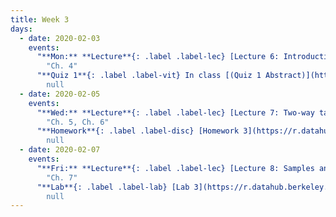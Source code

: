 ```yaml
---
title: Week 3
days:
  - date: 2020-02-03
    events:
      "**Mon:** **Lecture**{: .label .label-lec} [Lecture 6: Introduction to Regression](https://ph142-ucb.github.io/sp20/src/lec/l06-intro-to-regression.pdf) [(webcast)](https://www.youtube.com/watch?v=_8wajErynZs) [(code)](https://r.datahub.berkeley.edu/)":
        "Ch. 4"
      "**Quiz 1**{: .label .label-vit} In class [(Quiz 1 Abstract)](https://ph142-ucb.github.io/sp20/src/lec/quiz1.pdf)":
        null
  - date: 2020-02-05
    events:
      "**Wed:** **Lecture**{: .label .label-lec} [Lecture 7: Two-way tables (two categorical variables](https://ph142-ucb.github.io/sp20/src/lec/l07-two-categorical-vars.pdf) [(webcast)](https://www.youtube.com/watch?v=Hi05iSK3t2I) [(code)](https://r.datahub.berkeley.edu/)":
        "Ch. 5, Ch. 6"
      "**Homework**{: .label .label-disc} [Homework 3](https://r.datahub.berkeley.edu/) (Due Feb. 11)":
        null
  - date: 2020-02-07
    events:
      "**Fri:** **Lecture**{: .label .label-lec} [Lecture 8: Samples and observational studies](https://ph142-ucb.github.io/sp20/src/lec/l08-samples.pdf) [(webcast)](https://www.youtube.com/watch?v=WxR_Uxs7Y1U) [(code)](https://r.datahub.berkeley.edu/)":
        "Ch. 7"
      "**Lab**{: .label .label-lab} [Lab 3](https://r.datahub.berkeley.edu/) (Due Feb. 7)":
        null
---
```

